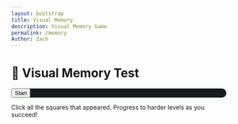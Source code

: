 ```yaml
---
layout: bootstrap
title: Visual Memory
description: Visual Memory Game
permalink: /memory
Author: Zach
---
```


<div class="container text-center p-5">
  <h1 class="mb-4 text-success">🧠 Visual Memory Test</h1>

  <div class="card game-card p-4 mx-auto" style="max-width: 500px;">
    <div id="grid" class="d-grid mx-auto mb-4" style="grid-template-columns: repeat(3, 80px); grid-gap: 10px;"></div>
    <button id="startMemoryBtn" class="btn btn-success">Start</button>
    <p class="mt-3 score" id="memoryStats"></p>
  </div>

  <p class="mt-4 text-muted">Click all the squares that appeared. Progress to harder levels as you succeed!</p>
</div>

<style>
  .game-card {
    background-color: #161b22;
    border: none;
    border-radius: 1rem;
    box-shadow: 0 0 20px rgba(0,255,0,0.1);
  }

  #grid button {
    width: 80px;
    height: 80px;
    border-radius: 0.5rem;
    background-color: #21262d;
    border: 2px solid #30363d;
    transition: background-color 0.2s;
  }

  #grid button.active {
    background-color: #2ea043;
  }

  #grid button:disabled {
    cursor: default;
  }
</style>

<script>
  const grid = document.getElementById('grid');
  const startBtn = document.getElementById('startMemoryBtn');
  const stats = document.getElementById('memoryStats');

  let activeCells = [];
  let userSelections = [];
  let level = 1;
  let gridSize = 3;
  let winStreak = 0;

  function createGrid() {
    grid.innerHTML = '';
    const totalCells = gridSize * gridSize;
    grid.style.gridTemplateColumns = `repeat(${gridSize}, 80px)`;
    for (let i = 0; i < totalCells; i++) {
      const btn = document.createElement('button');
      btn.disabled = true;
      btn.dataset.index = i;
      btn.addEventListener('click', () => handleUserInput(i));
      grid.appendChild(btn);
    }
  }

  function flashCells() {
    const totalFlashes = Math.floor((gridSize * gridSize) / 2); // Half of the squares appear
    activeCells = [];
    while (activeCells.length < totalFlashes) {
      const randomIndex = Math.floor(Math.random() * (gridSize * gridSize));
      if (!activeCells.includes(randomIndex)) {
        activeCells.push(randomIndex);
      }
    }
    activeCells.forEach(index => {
      const cell = grid.children[index];
      cell.classList.add('active');
      setTimeout(() => cell.classList.remove('active'), gridSize * 1000); // Increase time based on grid size
    });
    setTimeout(() => {
      Array.from(grid.children).forEach(cell => (cell.disabled = false));
    }, gridSize * 1000 + 200); // Adjust delay for user interaction
  }

  function handleUserInput(index) {
    if (userSelections.includes(index)) {
      stats.innerHTML = `❌ You clicked the same square twice! You lost at level <strong>${level}</strong>.`;
      resetGame();
      return;
    }

    if (activeCells.includes(index)) {
      userSelections.push(index);
      if (userSelections.length === activeCells.length) {
        winStreak++;
        if (winStreak === 3) {
          gridSize++;
          winStreak = 0;
          stats.textContent = `🎉 Advanced to ${gridSize}x${gridSize} grid!`;
        }
        setTimeout(nextRound, 800);
      }
    } else {
      stats.innerHTML = `❌ You lost at level <strong>${level}</strong>.`;
      resetGame();
    }
  }

  function nextRound() {
    level++;
    userSelections = [];
    createGrid();
    flashCells();
    stats.textContent = `🟢 Level ${level}`;
  }

  function resetGame() {
    activeCells = [];
    userSelections = [];
    level = 1;
    gridSize = 3;
    winStreak = 0;
    startBtn.textContent = "Try Again";
    Array.from(grid.children).forEach(cell => (cell.disabled = true));
  }

  startBtn.addEventListener('click', () => {
    resetGame();
    createGrid();
    setTimeout(() => {
      flashCells();
      stats.textContent = `🟢 Level ${level}`;
      startBtn.textContent = "Restart";
    }, 1000);
  });

  function getRandomInt(min, max) {
    return Math.floor(Math.random() * (max - min + 1)) + min;
  }

  // Disable copy/paste functionality
  document.addEventListener('copy', (e) => e.preventDefault());
  document.addEventListener('paste', (e) => e.preventDefault());
</script>

<script>
// --- Background Music ---
const music = new Audio('{{site.baseurl}}/assets/audio/22dksummit.mp3');
music.loop = true;
music.volume = 0.5;

// Play music after first user interaction (required by browsers)
function startMusicOnce() {
  music.play().catch(() => {});
  window.removeEventListener('click', startMusicOnce);
  window.removeEventListener('keydown', startMusicOnce);
}
window.addEventListener('click', startMusicOnce);
window.addEventListener('keydown', startMusicOnce);
</script>